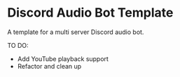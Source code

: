 # Discord Audio Bot Template

A template for a multi server Discord audio bot.

TO DO:
- Add YouTube playback support
- Refactor and clean up
